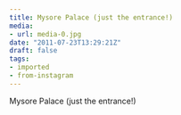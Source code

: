 ```yaml
---
title: Mysore Palace (just the entrance!)
media:
- url: media-0.jpg
date: "2011-07-23T13:29:21Z"
draft: false
tags:
- imported
- from-instagram
---
```

Mysore Palace \(just the entrance\!\)
